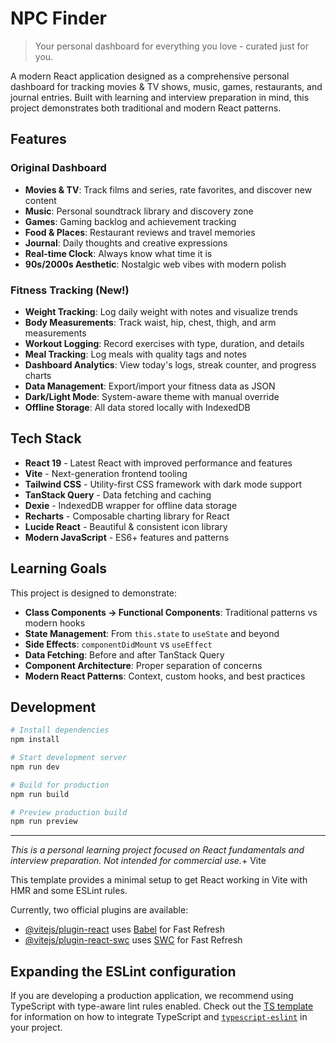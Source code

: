 # NPC Finder

> Your personal dashboard for everything you love - curated just for you.

A modern React application designed as a comprehensive personal dashboard for tracking movies & TV shows, music, games, restaurants, and journal entries. Built with learning and interview preparation in mind, this project demonstrates both traditional and modern React patterns.

## Features

### Original Dashboard

- **Movies & TV**: Track films and series, rate favorites, and discover new content
- **Music**: Personal soundtrack library and discovery zone
- **Games**: Gaming backlog and achievement tracking
- **Food & Places**: Restaurant reviews and travel memories
- **Journal**: Daily thoughts and creative expressions
- **Real-time Clock**: Always know what time it is
- **90s/2000s Aesthetic**: Nostalgic web vibes with modern polish

### Fitness Tracking (New!)

- **Weight Tracking**: Log daily weight with notes and visualize trends
- **Body Measurements**: Track waist, hip, chest, thigh, and arm measurements
- **Workout Logging**: Record exercises with type, duration, and details
- **Meal Tracking**: Log meals with quality tags and notes
- **Dashboard Analytics**: View today's logs, streak counter, and progress charts
- **Data Management**: Export/import your fitness data as JSON
- **Dark/Light Mode**: System-aware theme with manual override
- **Offline Storage**: All data stored locally with IndexedDB

## Tech Stack

- **React 19** - Latest React with improved performance and features
- **Vite** - Next-generation frontend tooling
- **Tailwind CSS** - Utility-first CSS framework with dark mode support
- **TanStack Query** - Data fetching and caching
- **Dexie** - IndexedDB wrapper for offline data storage
- **Recharts** - Composable charting library for React
- **Lucide React** - Beautiful & consistent icon library
- **Modern JavaScript** - ES6+ features and patterns

## Learning Goals

This project is designed to demonstrate:

- **Class Components → Functional Components**: Traditional patterns vs modern hooks
- **State Management**: From `this.state` to `useState` and beyond
- **Side Effects**: `componentDidMount` vs `useEffect`
- **Data Fetching**: Before and after TanStack Query
- **Component Architecture**: Proper separation of concerns
- **Modern React Patterns**: Context, custom hooks, and best practices

## Development

```bash
# Install dependencies
npm install

# Start development server
npm run dev

# Build for production
npm run build

# Preview production build
npm run preview
```

---

_This is a personal learning project focused on React fundamentals and interview preparation. Not intended for commercial use._+ Vite

This template provides a minimal setup to get React working in Vite with HMR and some ESLint rules.

Currently, two official plugins are available:

- [@vitejs/plugin-react](https://github.com/vitejs/vite-plugin-react/blob/main/packages/plugin-react) uses [Babel](https://babeljs.io/) for Fast Refresh
- [@vitejs/plugin-react-swc](https://github.com/vitejs/vite-plugin-react/blob/main/packages/plugin-react-swc) uses [SWC](https://swc.rs/) for Fast Refresh

## Expanding the ESLint configuration

If you are developing a production application, we recommend using TypeScript with type-aware lint rules enabled. Check out the [TS template](https://github.com/vitejs/vite/tree/main/packages/create-vite/template-react-ts) for information on how to integrate TypeScript and [`typescript-eslint`](https://typescript-eslint.io) in your project.
